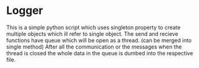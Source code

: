 # Logger

This is a simple python script which uses singleton property to create multiple objects which ill refer to single object.
The send and recieve functions have queue which will be open as a thread. (can be merged into single method)
After all the communication or the messages when the thread is closed the whole data in the queue is dumbed into the respective file.
